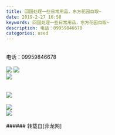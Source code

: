 ```yaml
---
title: 回国处理一些日常用品，东方花园自取~
date: 2019-2-27 16:58
keywords: 回国处理一些日常用品，东方花园自取~
description: 电话：09959846678
categories: used
---
```

<td class="t_f" id="postmessage_3124089">

<br/>
电话：09959846678<br/>
<br/>

<img aid="1098287" data-cf-modified-49292d4b006ee67948cacdbc-="" file="data/attachment/forum/201902/27/165636hge1g8515v51e410.jpg.thumb.jpg" id="aimg_1098287" inpost="1" onclick="" onmouseover="" src="http://www.flw.ph/data/attachment/forum/201902/27/165636hge1g8515v51e410.jpg" style="cursor:pointer" zoomfile="data/attachment/forum/201902/27/165636hge1g8515v51e410.jpg"/>



<img aid="1098288" data-cf-modified-49292d4b006ee67948cacdbc-="" file="data/attachment/forum/201902/27/165637ed5kcobzbkm9zgbb.jpg.thumb.jpg" id="aimg_1098288" inpost="1" onclick="" onmouseover="" src="http://www.flw.ph/data/attachment/forum/201902/27/165637ed5kcobzbkm9zgbb.jpg" style="cursor:pointer" zoomfile="data/attachment/forum/201902/27/165637ed5kcobzbkm9zgbb.jpg"/>


<br/>

<img aid="1098290" data-cf-modified-49292d4b006ee67948cacdbc-="" file="data/attachment/forum/201902/27/165638vdi3s0336di335w0.jpg.thumb.jpg" id="aimg_1098290" inpost="1" onclick="" onmouseover="" src="http://www.flw.ph/data/attachment/forum/201902/27/165638vdi3s0336di335w0.jpg" style="cursor:pointer" zoomfile="data/attachment/forum/201902/27/165638vdi3s0336di335w0.jpg"/>


<br/>
<br/>
<br/>

<img aid="1098291" data-cf-modified-49292d4b006ee67948cacdbc-="" file="data/attachment/forum/201902/27/165638x6jiutku66jyjsjw.jpg.thumb.jpg" id="aimg_1098291" inpost="1" onclick="" onmouseover="" src="http://www.flw.ph/data/attachment/forum/201902/27/165638x6jiutku66jyjsjw.jpg" style="cursor:pointer" zoomfile="data/attachment/forum/201902/27/165638x6jiutku66jyjsjw.jpg"/>


<br/>
<br/>

<img aid="1098292" data-cf-modified-49292d4b006ee67948cacdbc-="" file="data/attachment/forum/201902/27/165639nepzdwrpqhlqs7qo.jpg.thumb.jpg" id="aimg_1098292" inpost="1" onclick="" onmouseover="" src="http://www.flw.ph/data/attachment/forum/201902/27/165639nepzdwrpqhlqs7qo.jpg" style="cursor:pointer" zoomfile="data/attachment/forum/201902/27/165639nepzdwrpqhlqs7qo.jpg"/>


<br/>

<img aid="1098293" data-cf-modified-49292d4b006ee67948cacdbc-="" file="data/attachment/forum/201902/27/165640amnf1nb3oh77mmlx.jpg.thumb.jpg" id="aimg_1098293" inpost="1" onclick="" onmouseover="" src="http://www.flw.ph/data/attachment/forum/201902/27/165640amnf1nb3oh77mmlx.jpg" style="cursor:pointer" zoomfile="data/attachment/forum/201902/27/165640amnf1nb3oh77mmlx.jpg"/>


<br/>
<br/>
</td>
###### 转载自[菲龙网]